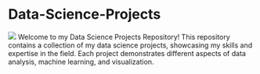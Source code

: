 # Data-Science-Projects
![](https://d1m75rqqgidzqn.cloudfront.net/wp-data/2019/09/11134058/What-is-data-science-2.jpg)
Welcome to my Data Science Projects Repository! This repository contains a collection of my data science projects, showcasing my skills and expertise in the field. Each project demonstrates different aspects of data analysis, machine learning, and visualization.
